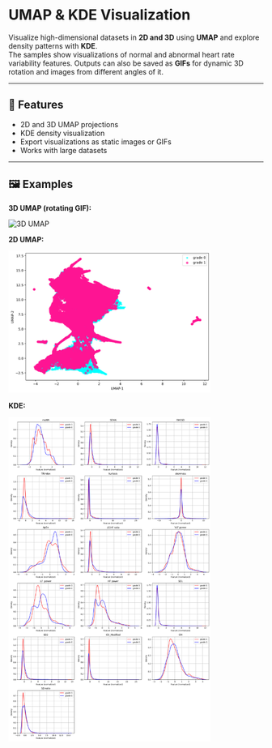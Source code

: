 # UMAP & KDE Visualization

Visualize high-dimensional datasets in **2D and 3D** using **UMAP** and explore density patterns with **KDE**.  
The samples show visualizations of normal and abnormal heart rate variability features.
Outputs can also be saved as **GIFs** for dynamic 3D rotation and images from different angles of it.

---

## 🔹 Features
- 2D and 3D UMAP projections
- KDE density visualization
- Export visualizations as static images or GIFs
- Works with large datasets

---

## 🖼️ Examples

**3D UMAP (rotating GIF):**

<img src="images/umap_rotation.gif" alt="3D UMAP" width="500" />


**2D UMAP:**

<img src="images/umap_2d.png" alt="2D UMAP" width="400"/>


**KDE:**

<img src="images/kde_features_grade0_vs_grade1.png" alt="2D UMAP" width="400"/>


